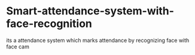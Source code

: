# Smart-attendance-system-with-face-recognition
its a attendance system which marks attendance by recognizing face with face cam

